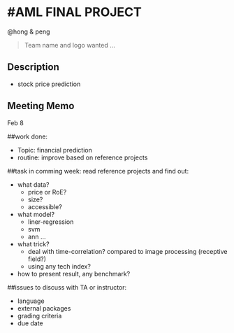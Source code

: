 #AML FINAL PROJECT
==========
@hong & peng

>Team name and logo wanted ...

Description
--------
- stock price prediction


Meeting Memo
----------

Feb 8

##work done:
- Topic: financial prediction
- routine: improve based on reference projects

##task in comming week:
read reference projects and find out:
- what data? 
    - price or RoE? 
    - size?
    - accessible?
- what model?
    - liner-regression
    - svm
    - ann ...
- what trick?
    - deal with time-correlation? compared to image processing (receptive field?)
    - using any tech index?
- how to present result, any benchmark?

##issues to discuss with TA or instructor: 
- language
- external packages
- grading criteria
- due date


